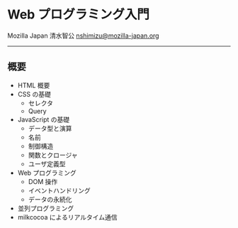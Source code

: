 # Web プログラミング入門

Mozilla Japan 清水智公 <nshimizu@mozilla-japan.org>

---

## 概要

* HTML 概要
* CSS の基礎
     * セレクタ
     * Query
* JavaScript の基礎
     * データ型と演算
     * 名前
     * 制御構造
     * 関数とクロージャ
     * ユーザ定義型
* Web プログラミング
     * DOM 操作
     * イベントハンドリング
     * データの永続化
* 並列プログラミング
* milkcocoa によるリアルタイム通信

